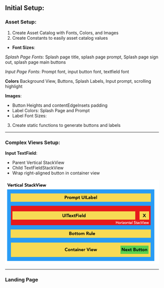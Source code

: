 
## Initial Setup:
### Asset Setup:

1. Create Asset Catalog with Fonts, Colors, and Images
2. Create Constants to easily asset catalog values
- **Font Sizes**: 

*Splash Page Fonts*: Splash page title, splash page prompt, Splash page sign out, splash page main buttons

*Input Page Fonts*: Prompt font, input button font, textfield font

**Colors**
Background View, Buttons, Splash Labels, Input prompt, scrolling highlight

**Images**:

- Button Heights and contentEdgeInsets padding
- Label Colors: Splash Page and Prompt
- Label Font Sizes:
3. Create static functions to generate buttons and labels

---
### Complex Views Setup:
**Input TextField**:
- Parent Vertical StackView
- Child TextFieldStackView
- Wrap right-aligned button in container view

![StackView Layout](InputLayout.png)


---

### Landing Page 




